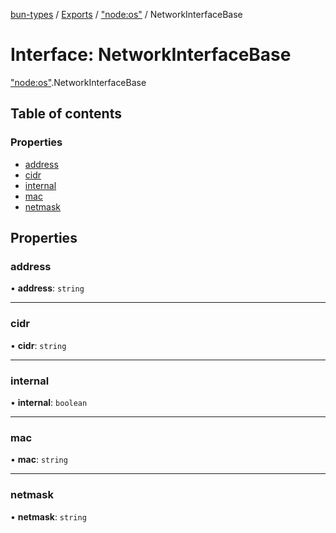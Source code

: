 [bun-types](https://github.com/oven-sh/bun-types/blob/master/api-docs/README.md) / [Exports](https://github.com/oven-sh/bun-types/blob/master/api-docs/modules.md) / ["node:os"](https://github.com/oven-sh/bun-types/blob/master/api-docs/modules/node_os_.md) / NetworkInterfaceBase

# Interface: NetworkInterfaceBase

["node:os"](https://github.com/oven-sh/bun-types/blob/master/api-docs/modules/node_os_.md).NetworkInterfaceBase

## Table of contents

### Properties

- [address](https://github.com/oven-sh/bun-types/blob/master/api-docs/interfaces/node_os_.NetworkInterfaceBase.md#address)
- [cidr](https://github.com/oven-sh/bun-types/blob/master/api-docs/interfaces/node_os_.NetworkInterfaceBase.md#cidr)
- [internal](https://github.com/oven-sh/bun-types/blob/master/api-docs/interfaces/node_os_.NetworkInterfaceBase.md#internal)
- [mac](https://github.com/oven-sh/bun-types/blob/master/api-docs/interfaces/node_os_.NetworkInterfaceBase.md#mac)
- [netmask](https://github.com/oven-sh/bun-types/blob/master/api-docs/interfaces/node_os_.NetworkInterfaceBase.md#netmask)

## Properties

### address

• **address**: `string`

___

### cidr

• **cidr**: `string`

___

### internal

• **internal**: `boolean`

___

### mac

• **mac**: `string`

___

### netmask

• **netmask**: `string`
